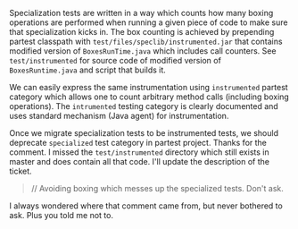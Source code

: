 Specialization tests are written in a way which counts how many boxing operations are performed when running a given piece of code to make sure that specialization kicks in. The box counting is achieved by prepending partest classpath with `test/files/speclib/instrumented.jar` that contains modified version of `BoxesRunTime.java` which includes call counters. See `test/instrumented` for source code of modified version of `BoxesRuntime.java` and script that builds it.

We can easily express the same instrumentation using `instrumented` partest category which allows one to count arbitrary method calls (including boxing operations). The `intrumented` testing category is clearly documented and uses standard mechanism (Java agent) for instrumentation.

Once we migrate specialization tests to be instrumented tests, we should deprecate `specialized` test category in partest project.
Thanks for the comment. I missed the `test/instrumented` directory which still exists in master and does contain all that code. I'll update the description of the ticket.
> // Avoiding boxing which messes up the specialized tests.  Don't ask. 

I always wondered where that comment came from, but never bothered to ask. Plus you told me not to.
